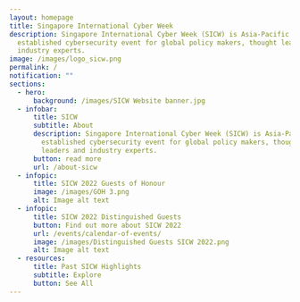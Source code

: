 ```yaml
---
layout: homepage
title: Singapore International Cyber Week
description: Singapore International Cyber Week (SICW) is Asia-Pacific’s most
  established cybersecurity event for global policy makers, thought leaders and
  industry experts.
image: /images/logo_sicw.png
permalink: /
notification: ""
sections:
  - hero:
      background: /images/SICW Website banner.jpg
  - infobar:
      title: SICW
      subtitle: About
      description: Singapore International Cyber Week (SICW) is Asia-Pacific’s most
        established cybersecurity event for global policy makers, thought
        leaders and industry experts.
      button: read more
      url: /about-sicw
  - infopic:
      title: SICW 2022 Guests of Honour
      image: /images/GOH 3.png
      alt: Image alt text
  - infopic:
      title: SICW 2022 Distinguished Guests
      button: Find out more about SICW 2022
      url: /events/calendar-of-events/
      image: /images/Distinguished Guests SICW 2022.png
      alt: Image alt text
  - resources:
      title: Past SICW Highlights
      subtitle: Explore
      button: See All
---
```

